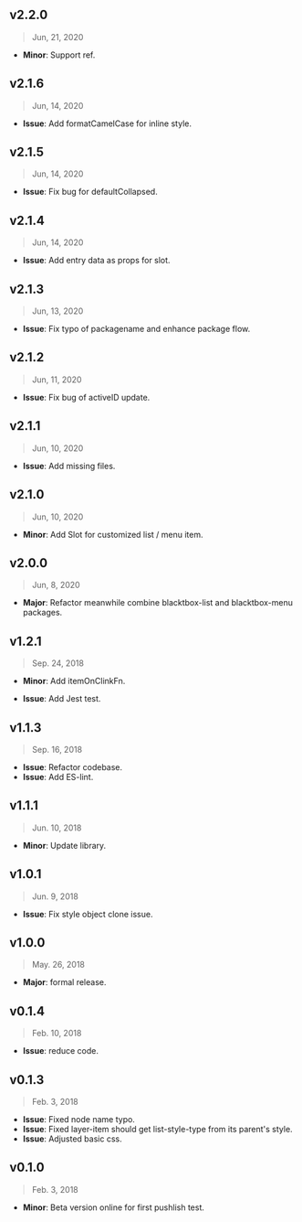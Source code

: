 ## v2.2.0

> Jun, 21, 2020

- **Minor**: Support ref.

## v2.1.6

> Jun, 14, 2020

- **Issue**: Add formatCamelCase for inline style.

## v2.1.5

> Jun, 14, 2020

- **Issue**: Fix bug for defaultCollapsed.

## v2.1.4

> Jun, 14, 2020

- **Issue**: Add entry data as props for slot.

## v2.1.3

> Jun, 13, 2020

- **Issue**: Fix typo of packagename and enhance package flow.

## v2.1.2

> Jun, 11, 2020

- **Issue**: Fix bug of activeID update.

## v2.1.1

> Jun, 10, 2020

- **Issue**: Add missing files.

## v2.1.0

> Jun, 10, 2020

- **Minor**: Add Slot for customized list / menu item.

## v2.0.0

> Jun, 8, 2020

- **Major**: Refactor meanwhile combine blacktbox-list and blacktbox-menu packages.

## v1.2.1

> Sep. 24, 2018

- **Minor**: Add itemOnClinkFn.

- **Issue**: Add Jest test.

## v1.1.3

> Sep. 16, 2018

- **Issue**: Refactor codebase.
- **Issue**: Add ES-lint.

## v1.1.1

> Jun. 10, 2018

- **Minor**: Update library.

## v1.0.1

> Jun. 9, 2018

- **Issue**: Fix style object clone issue.

## v1.0.0

> May. 26, 2018

- **Major**: formal release.

## v0.1.4

> Feb. 10, 2018

- **Issue**: reduce code.

## v0.1.3

> Feb. 3, 2018

- **Issue**: Fixed node name typo.
- **Issue**: Fixed layer-item should get list-style-type from its parent's style.
- **Issue**: Adjusted basic css.

## v0.1.0

> Feb. 3, 2018

- **Minor**: Beta version online for first pushlish test.
